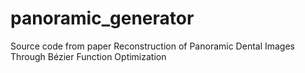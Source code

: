 # panoramic_generator
Source code from paper Reconstruction of Panoramic Dental Images Through Bézier Function Optimization
